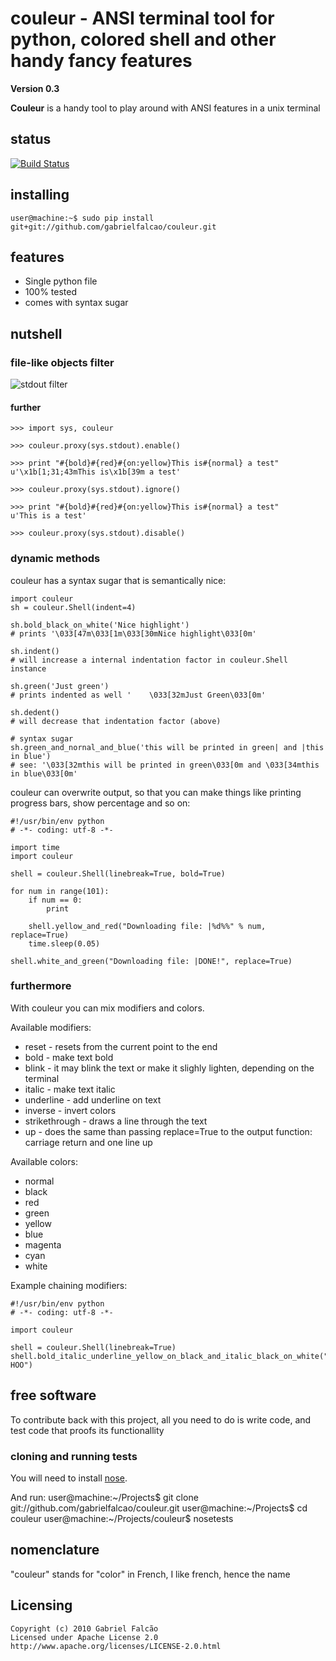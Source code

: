 # couleur - ANSI terminal tool for python, colored shell and other handy fancy features
__Version 0.3__

__Couleur__ is a handy tool to play around with ANSI features in a
unix terminal

## status

[![Build Status](https://secure.travis-ci.org/gabrielfalcao/couleur.png)](http://travis-ci.org/gabrielfalcao/couleur)

## installing

    user@machine:~$ sudo pip install git+git://github.com/gabrielfalcao/couleur.git

## features

+ Single python file
+ 100% tested
+ comes with syntax sugar

## nutshell

### file-like objects filter

![stdout filter](http://gnu.gabrielfalcao.com/couleur_filter.png)

#### further

    >>> import sys, couleur

    >>> couleur.proxy(sys.stdout).enable()

    >>> print "#{bold}#{red}#{on:yellow}This is#{normal} a test"
    u'\x1b[1;31;43mThis is\x1b[39m a test'

    >>> couleur.proxy(sys.stdout).ignore()

    >>> print "#{bold}#{red}#{on:yellow}This is#{normal} a test"
    u'This is a test'

    >>> couleur.proxy(sys.stdout).disable()

### dynamic methods

couleur has a syntax sugar that is semantically nice:

    import couleur
    sh = couleur.Shell(indent=4)

    sh.bold_black_on_white('Nice highlight')
    # prints '\033[47m\033[1m\033[30mNice highlight\033[0m'

    sh.indent()
    # will increase a internal indentation factor in couleur.Shell instance

    sh.green('Just green')
    # prints indented as well '    \033[32mJust Green\033[0m'

    sh.dedent()
    # will decrease that indentation factor (above)

    # syntax sugar
    sh.green_and_nornal_and_blue('this will be printed in green| and |this in blue')
    # see: '\033[32mthis will be printed in green\033[0m and \033[34mthis in blue\033[0m'

couleur can overwrite output, so that you can make things like printing progress bars, show percentage and so on:

    #!/usr/bin/env python
    # -*- coding: utf-8 -*-

    import time
    import couleur

    shell = couleur.Shell(linebreak=True, bold=True)

    for num in range(101):
        if num == 0:
            print

        shell.yellow_and_red("Downloading file: |%d%%" % num, replace=True)
        time.sleep(0.05)

    shell.white_and_green("Downloading file: |DONE!", replace=True)

### furthermore

With couleur you can mix modifiers and colors.

Available modifiers:

+ reset - resets from the current point to the end
+ bold - make text bold
+ blink - it may blink the text or make it slighly lighten, depending on the terminal
+ italic - make text italic
+ underline - add underline on text
+ inverse - invert colors
+ strikethrough - draws a line through the text
+ up - does the same than passing replace=True to the output function: carriage return and one line up

Available colors:

+ normal
+ black
+ red
+ green
+ yellow
+ blue
+ magenta
+ cyan
+ white

Example chaining modifiers:

    #!/usr/bin/env python
    # -*- coding: utf-8 -*-

    import couleur

    shell = couleur.Shell(linebreak=True)
    shell.bold_italic_underline_yellow_on_black_and_italic_black_on_white("WOO| HOO")

## free software

To contribute back with this project, all you need to do is write code, and test code that proofs its functionallity

### cloning and running tests

You will need to install [nose](http://somethingaboutorange.com/mrl/projects/nose/0.11.3/ "a pretty way for testing in python").

And run:
    user@machine:~/Projects$ git clone git://github.com/gabrielfalcao/couleur.git
    user@machine:~/Projects$ cd couleur
    user@machine:~/Projects/couleur$ nosetests

## nomenclature

  "couleur" stands for "color" in French, I like french, hence the name

## Licensing

    Copyright (c) 2010 Gabriel Falcão
    Licensed under Apache License 2.0
    http://www.apache.org/licenses/LICENSE-2.0.html
